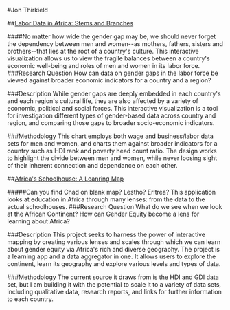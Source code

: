 #Jon Thirkield

##<a href="https://undp-jonst.c9.io/undp/work/jthirkield/stems/">Labor Data in Africa: Stems and Branches</a>

####No matter how wide the gender gap may be, we should never forget the dependency between men and women--as mothers, fathers, sisters and brothers--that lies at the root of a country's culture. This interactive visualization allows us to view the fragile balances between a country's economic well-being and roles of men and women in its labor force.
###Research Question
How can data on gender gaps in the labor force be viewed against broader economic indicators for a country and a region?

###Description
While gender gaps are deeply embedded in each country's and each region's cultural life, they are also affected by a variety of economic, political and social forces. This interactive visualization is a tool for investigation different types of gender-based data across country and region, and comparing those gaps to broader socio-economic indicators.

###Methodology
This chart employs both wage and business/labor data sets for men and women, and charts them against broader indicators for a country such as HDI rank and poverty head count ratio. The design works to highlight the divide between men and women, while never loosing sight of their inherent connection and dependance on each other.


##<a href="https://undp-jonst.c9.io/undp/work/jthirkield/lens/">Africa's Schoolhouse: A Leanring Map</a>

#####Can you find Chad on blank map? Lestho? Eritrea? This application looks at education in Africa through many lenses: from the data to the actual schoolhouses.
###Research Question
What do we see when we look at the African Continent? How can Gender Equity become a lens for learning about Africa?

###Description
This project seeks to harness the power of interactive mapping by creating various lenses and scales through which we can learn about gender equity via Africa's rich and diverse geography. The project is a learning app and a data aggregator in one. It allows users to explore the continent, learn its geography and explore various levels and types of data.

###Methodology
The current source it draws from is the HDI and GDI data set, but I am building it with the potential to scale it to a variety of data sets, including qualitative data, research reports, and links for further information to each country.
